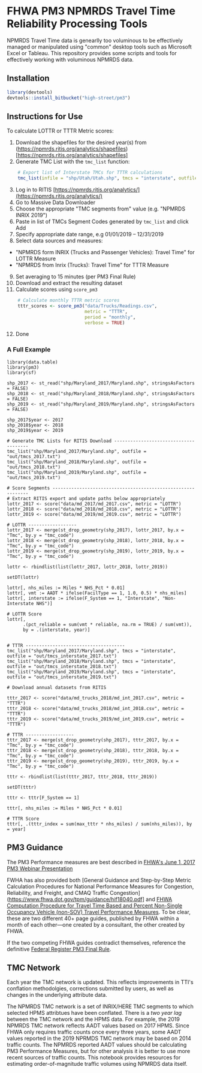 # FHWA PM3 NPMRDS Travel Time Reliability Processing Tools

NPMRDS Travel Time data is genearlly too voluminous to be effectively managed or manipulated using "common" desktop tools such as Microsoft Excel or Tableau. This repository provides some scripts and tools for effectively working with voluminous NPMRDS data.

## Installation

```r
library(devtools)
devtools::install_bitbucket("high-street/pm3")
```


## Instructions for Use

To calculate LOTTR or TTTR Metric scores:

1. Download the shapefiles for the desired year(s) from (https://npmrds.ritis.org/analytics/shapefiles)[https://npmrds.ritis.org/analytics/shapefiles]
2. Generate TMC List with the `tmc_list` function:

```R
    # Export list of Interstate TMCs for TTTR calculations
    tmc_list(infile = "shp/Utah/Utah.shp", tmcs = "interstate", outfile = "out/tmcs.txt")
```
    
3. Log in to RITIS [https://npmrds.ritis.org/analytics/](https://npmrds.ritis.org/analytics/)
4. Go to Massive Data Downloader
5. Choose the appropriate "TMC segments from" value (e.g. "NPMRDS INRIX 2019")
6. Paste in list of TMCs Segment Codes generated by `tmc_list` and click Add
7. Specify appropriate date range, e.g 01/01/2019 – 12/31/2019
8. Select data sources and measures: 

* "NPMRDS form INRIX (Trucks and Passenger Vehicles): Travel Time" for LOTTR Measure
* "NPMRDS from Inrix (Trucks): Travel Time" for TTTR Measure

9. Set averaging to 15 minutes (per PM3 Final Rule)
10. Download and extract the resulting dataset
11. Calculate scores using `score_pm3` 

```R
    # Calculate monthly TTTR metric scores
    tttr_scores <- score_pm3("data/Trucks/Readings.csv", 
                             metric = "TTTR", 
                             period = "monthly", 
                             verbose = TRUE)
```

12. Done

### A Full Example

```
library(data.table)
library(pm3)
library(sf)

shp_2017 <- st_read("shp/Maryland_2017/Maryland.shp", stringsAsFactors = FALSE)
shp_2018 <- st_read("shp/Maryland_2018/Maryland.shp", stringsAsFactors = FALSE)
shp_2019 <- st_read("shp/Maryland_2019/Maryland.shp", stringsAsFactors = FALSE)

shp_2017$year <- 2017
shp_2018$year <- 2018
shp_2019$year <- 2019

# Generate TMC Lists for RITIS Download --------------------------------------
tmc_list("shp/Maryland_2017/Maryland.shp", outfile = "out/tmcs_2017.txt")
tmc_list("shp/Maryland_2018/Maryland.shp", outfile = "out/tmcs_2018.txt")
tmc_list("shp/Maryland_2019/Maryland.shp", outfile = "out/tmcs_2019.txt")

# Score Segments -------------------------------------------------------------
# Extract RITIS export and update paths below appropriately
lottr_2017 <- score("data/md_2017/md_2017.csv", metric = "LOTTR")
lottr_2018 <- score("data/md_2018/md_2018.csv", metric = "LOTTR")
lottr_2019 <- score("data/md_2019/md_2019.csv", metric = "LOTTR")

# LOTTR ------------------
lottr_2017 <- merge(st_drop_geometry(shp_2017), lottr_2017, by.x = "Tmc", by.y = "tmc_code")
lottr_2018 <- merge(st_drop_geometry(shp_2018), lottr_2018, by.x = "Tmc", by.y = "tmc_code")
lottr_2019 <- merge(st_drop_geometry(shp_2019), lottr_2019, by.x = "Tmc", by.y = "tmc_code")

lottr <- rbindlist(list(lottr_2017, lottr_2018, lottr_2019))

setDT(lottr)

lottr[, nhs_miles := Miles * NHS_Pct * 0.01]
lottr[, vmt := AADT * ifelse(FacilType == 1, 1.0, 0.5) * nhs_miles]
lottr[, interstate := ifelse(F_System == 1, "Interstate", "Non-Interstate NHS")]

# LOTTR Score 
lottr[, 
      .(pct_reliable = sum(vmt * reliable, na.rm = TRUE) / sum(vmt)),
      by = .(interstate, year)]


# TTTR -------------------------------------
tmc_list("shp/Maryland_2017/Maryland.shp", tmcs = "interstate", outfile = "out/tmcs_interstate_2017.txt")
tmc_list("shp/Maryland_2018/Maryland.shp", tmcs = "interstate", outfile = "out/tmcs_interstate_2018.txt")
tmc_list("shp/Maryland_2019/Maryland.shp", tmcs = "interstate", outfile = "out/tmcs_interstate_2019.txt")

# Download annual datasets from RITIS

tttr_2017 <- score("data/md_trucks_2018/md_int_2017.csv", metric = "TTTR")
tttr_2018 <- score("data/md_trucks_2018/md_int_2018.csv", metric = "TTTR")
tttr_2019 <- score("data/md_trucks_2019/md_int_2019.csv", metric = "TTTR")

# TTTR ------------------
tttr_2017 <- merge(st_drop_geometry(shp_2017), tttr_2017, by.x = "Tmc", by.y = "tmc_code")
tttr_2018 <- merge(st_drop_geometry(shp_2018), tttr_2018, by.x = "Tmc", by.y = "tmc_code")
tttr_2019 <- merge(st_drop_geometry(shp_2019), tttr_2019, by.x = "Tmc", by.y = "tmc_code")

tttr <- rbindlist(list(tttr_2017, tttr_2018, tttr_2019))

setDT(tttr)

tttr <- tttr[F_System == 1]

tttr[, nhs_miles := Miles * NHS_Pct * 0.01]

# TTTR Score
tttr[, .(tttr_index = sum(max_tttr * nhs_miles) / sum(nhs_miles)), by = year]

```

## PM3 Guidance

The PM3 Performance measures are best described in [FHWA's June 1, 2017 PM3 Webinar Presentation](https://www.fhwa.dot.gov/tpm/rule/170601pm3.pdf)

FWHA has also provided both [General Guidance and Step-by-Step Metric
Calculation Procedures for National Performance Measures for
Congestion, Reliability, and Freight, and CMAQ Traffic Congestion](https://www.fhwa.dot.gov/tpm/guidance/hif18040.pdf] and [FHWA Computation Procedure for Travel Time Based and Percent Non-Single Occupancy Vehicle (non-SOV) Travel Performance Measures](https://www.fhwa.dot.gov/tpm/guidance/hif18024.pdf). To be clear, these are two different 40+ page guides, published by FHWA within a month of each other—one created by a consultant, the other created by FHWA. 

If the two competing FHWA guides contradict themselves, reference the definitive [Federal Register PM3 Final Rule](https://www.federalregister.gov/documents/2018/05/31/2018-11652/national-performance-management-measures-assessing-performance-of-the-national-highway-system).

## TMC Network

Each year the TMC network is updated. This reflects improvements in TTI's conflation methodolgies, corrections submitted by users, as well as changes in the underlying attribute data.

The NPMRDS TMC network is a set of INRIX/HERE TMC segments to which selected HPMS attribtues have been conflated. There is a *two year lag* between the TMC network and the HPMS data. For example, the 2019 NPMRDS TMC network reflects AADT values based on 2017 HPMS. Since FHWA only requires traffic counts once every three years, some AADT values reported in the 2019 NPRMDS TMC network may be based on 2014 traffic counts. The NPMRDS reported AADT values should be calculating PM3 Performance Measures, but for other analysis it is better to use more recent sources of traffic counts. This notebook provides resources for estimating order-of-magnitude traffic volumes using NPMRDS data itself.

